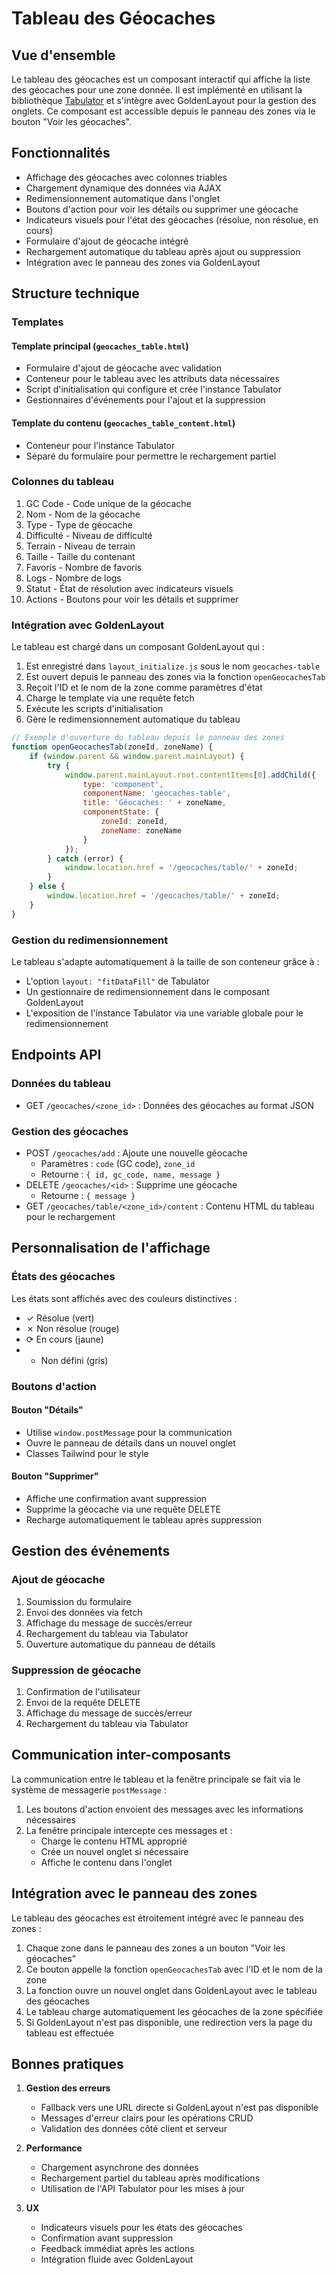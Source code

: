 # Tableau des Géocaches

## Vue d'ensemble

Le tableau des géocaches est un composant interactif qui affiche la liste des géocaches pour une zone donnée. Il est implémenté en utilisant la bibliothèque [Tabulator](http://tabulator.info/) et s'intègre avec GoldenLayout pour la gestion des onglets. Ce composant est accessible depuis le panneau des zones via le bouton "Voir les géocaches".

## Fonctionnalités

- Affichage des géocaches avec colonnes triables
- Chargement dynamique des données via AJAX
- Redimensionnement automatique dans l'onglet
- Boutons d'action pour voir les détails ou supprimer une géocache
- Indicateurs visuels pour l'état des géocaches (résolue, non résolue, en cours)
- Formulaire d'ajout de géocache intégré
- Rechargement automatique du tableau après ajout ou suppression
- Intégration avec le panneau des zones via GoldenLayout

## Structure technique

### Templates

#### Template principal (`geocaches_table.html`)
- Formulaire d'ajout de géocache avec validation
- Conteneur pour le tableau avec les attributs data nécessaires
- Script d'initialisation qui configure et crée l'instance Tabulator
- Gestionnaires d'événements pour l'ajout et la suppression

#### Template du contenu (`geocaches_table_content.html`)
- Conteneur pour l'instance Tabulator
- Séparé du formulaire pour permettre le rechargement partiel

### Colonnes du tableau

1. GC Code - Code unique de la géocache
2. Nom - Nom de la géocache
3. Type - Type de géocache
4. Difficulté - Niveau de difficulté
5. Terrain - Niveau de terrain
6. Taille - Taille du contenant
7. Favoris - Nombre de favoris
8. Logs - Nombre de logs
9. Statut - État de résolution avec indicateurs visuels
10. Actions - Boutons pour voir les détails et supprimer

### Intégration avec GoldenLayout

Le tableau est chargé dans un composant GoldenLayout qui :
1. Est enregistré dans `layout_initialize.js` sous le nom `geocaches-table`
2. Est ouvert depuis le panneau des zones via la fonction `openGeocachesTab`
3. Reçoit l'ID et le nom de la zone comme paramètres d'état
4. Charge le template via une requête fetch
5. Exécute les scripts d'initialisation
6. Gère le redimensionnement automatique du tableau

```javascript
// Exemple d'ouverture du tableau depuis le panneau des zones
function openGeocachesTab(zoneId, zoneName) {
    if (window.parent && window.parent.mainLayout) {
        try {
            window.parent.mainLayout.root.contentItems[0].addChild({
                type: 'component',
                componentName: 'geocaches-table',
                title: 'Géocaches: ' + zoneName,
                componentState: {
                    zoneId: zoneId,
                    zoneName: zoneName
                }
            });
        } catch (error) {
            window.location.href = '/geocaches/table/' + zoneId;
        }
    } else {
        window.location.href = '/geocaches/table/' + zoneId;
    }
}
```

### Gestion du redimensionnement

Le tableau s'adapte automatiquement à la taille de son conteneur grâce à :
- L'option `layout: "fitDataFill"` de Tabulator
- Un gestionnaire de redimensionnement dans le composant GoldenLayout
- L'exposition de l'instance Tabulator via une variable globale pour le redimensionnement

## Endpoints API

### Données du tableau
- GET `/geocaches/<zone_id>` : Données des géocaches au format JSON

### Gestion des géocaches
- POST `/geocaches/add` : Ajoute une nouvelle géocache
  - Paramètres : `code` (GC code), `zone_id`
  - Retourne : `{ id, gc_code, name, message }`
- DELETE `/geocaches/<id>` : Supprime une géocache
  - Retourne : `{ message }`
- GET `/geocaches/table/<zone_id>/content` : Contenu HTML du tableau pour le rechargement

## Personnalisation de l'affichage

### États des géocaches

Les états sont affichés avec des couleurs distinctives :
- ✓ Résolue (vert)
- ✗ Non résolue (rouge)
- ⟳ En cours (jaune)
- - Non défini (gris)

### Boutons d'action

#### Bouton "Détails"
- Utilise `window.postMessage` pour la communication
- Ouvre le panneau de détails dans un nouvel onglet
- Classes Tailwind pour le style

#### Bouton "Supprimer"
- Affiche une confirmation avant suppression
- Supprime la géocache via une requête DELETE
- Recharge automatiquement le tableau après suppression

## Gestion des événements

### Ajout de géocache
1. Soumission du formulaire
2. Envoi des données via fetch
3. Affichage du message de succès/erreur
4. Rechargement du tableau via Tabulator
5. Ouverture automatique du panneau de détails

### Suppression de géocache
1. Confirmation de l'utilisateur
2. Envoi de la requête DELETE
3. Affichage du message de succès/erreur
4. Rechargement du tableau via Tabulator

## Communication inter-composants

La communication entre le tableau et la fenêtre principale se fait via le système de messagerie `postMessage` :
1. Les boutons d'action envoient des messages avec les informations nécessaires
2. La fenêtre principale intercepte ces messages et :
   - Charge le contenu HTML approprié
   - Crée un nouvel onglet si nécessaire
   - Affiche le contenu dans l'onglet

## Intégration avec le panneau des zones

Le tableau des géocaches est étroitement intégré avec le panneau des zones :
1. Chaque zone dans le panneau des zones a un bouton "Voir les géocaches"
2. Ce bouton appelle la fonction `openGeocachesTab` avec l'ID et le nom de la zone
3. La fonction ouvre un nouvel onglet dans GoldenLayout avec le tableau des géocaches
4. Le tableau charge automatiquement les géocaches de la zone spécifiée
5. Si GoldenLayout n'est pas disponible, une redirection vers la page du tableau est effectuée

## Bonnes pratiques

1. **Gestion des erreurs**
   - Fallback vers une URL directe si GoldenLayout n'est pas disponible
   - Messages d'erreur clairs pour les opérations CRUD
   - Validation des données côté client et serveur

2. **Performance**
   - Chargement asynchrone des données
   - Rechargement partiel du tableau après modifications
   - Utilisation de l'API Tabulator pour les mises à jour

3. **UX**
   - Indicateurs visuels pour les états des géocaches
   - Confirmation avant suppression
   - Feedback immédiat après les actions
   - Intégration fluide avec GoldenLayout
